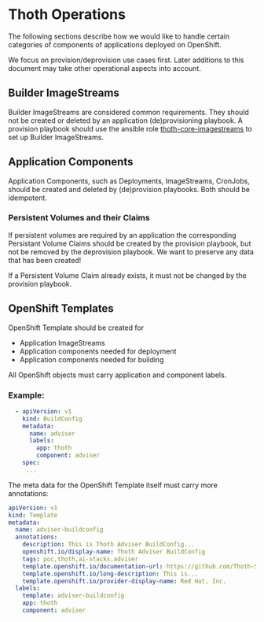 # Thoth Operations

The following sections describe how we would like to handle certain categories of components of applications deployed on OpenShift.

We focus on provision/deprovision use cases first. Later additions to this document may take other operational aspects into account.

## Builder ImageStreams

Builder ImageStreams are considered common requirements. They should not be created or deleted by an application (de)provisioning playbook. A provision playbook should use the ansible role [thoth-core-imagestreams](https://galaxy.ansible.com/thoth-station/thoth-core-imagestreams) to set up Builder ImageStreams.

## Application Components

Application Components, such as Deployments, ImageStreams, CronJobs, should be created and deleted by (de)provision playbooks. Both should be idempotent.

### Persistent Volumes and their Claims

If persistent volumes are required by an application the corresponding Persistant Volume Claims should be created by the provision playbook, but not be removed by the deprovision playbook. We want to preserve any data that has been created!

If a Persistent Volume Claim already exists, it must not be changed by the provision playbook.

## OpenShift Templates

OpenShift Template should be created for

* Application ImageStreams
* Application components needed for deployment
* Application components needed for building

All OpenShift objects must carry application and component labels. 

### Example:

```yaml
  - apiVersion: v1
    kind: BuildConfig
    metadata:
      name: adviser
      labels:
        app: thoth
        component: adviser
    spec:
     ...
```

The meta data for the OpenShift Template itself must carry more annotations:

```yaml
apiVersion: v1
kind: Template
metadata:
  name: adviser-buildconfig
  annotations:
    description: This is Thoth Adviser BuildConfig...
    openshift.io/display-name: Thoth Adviser BuildConfig
    tags: poc,thoth,ai-stacks,adviser
    template.openshift.io/documentation-url: https://github.com/Thoth-Station
    template.openshift.io/long-description: This is...
    template.openshift.io/provider-display-name: Red Hat, Inc.
  labels:
    template: adviser-buildconfig
    app: thoth
    component: adviser
```